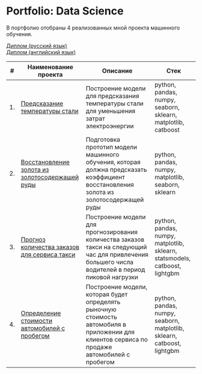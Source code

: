 # Portfolio: Data Science

В портфолио отобраны 4 реализованных мной проекта машинного обучения.

[Диплом (русский язык)](https://github.com/cenzukari/yandex_practicum_data_science_projects/blob/main/yandex_praktikum_ds_certificate_rus.pdf)     
[Диплом (английский язык)](https://github.com/cenzukari/yandex_practicum_data_science_projects/blob/main/yandex_praktikum_ds_certificate_eng.pdf)

| #    | Наименование проекта                | Описание                                                     | Стек                                                         |
| ---- | ------------------------------------------------------------ | ------------------------------------------------------------ | ------------------------------------------------------------ |
| 1.   | [Предсказание температуры стали](https://github.com/cenzukari/yandex_practicum_data_science_projects/blob/main/steel_temperature_forecast/%20steel_temperature_forecast.ipynb) | Построение модели для предсказания температуры стали для уменьшения затрат электроэнергии | python, pandas, numpy, seaborn, sklearn, matplotlib, catboost       |
| 2.   | [Восстановление золота из золотосодержащей руды](https://github.com/cenzukari/yandex_practicum_data_science_projects/blob/main/gold_recovery_prediction/gold_recovery_prediction.ipynb) | Подготовка прототип модели машинного обучения, которая должна предсказать коэффициент восстановления золота из золотосодержащей руды| python, pandas, numpy, matplotlib, seaborn, sklearn |
| 3.   | [Прогноз количества заказов для сервиса такси](https://github.com/cenzukari/yandex_practicum_data_science_projects/blob/main/taxi_order_forecasting/%20taxi_order_forecasting.ipynb) | Построение модели для прогнозирования количества заказов такси на следующий час для привлечения большего числа водителей в период пиковой нагрузки            | python, pandas, numpy, matplotlib, sklearn, statsmodels, catboost, lightgbm |
| 4.   | [Определение стоимости автомобилей с пробегом](https://github.com/cenzukari/yandex_practicum_data_science_projects/blob/main/car_cost_determination/%20car_cost_determination.ipynb) | Построение модели, которая будет определять рыночную стоимость автомобиля в приложении для клиентов сервиса по продаже автомобилей с пробегом           | python, pandas, numpy, seaborn, matplotlib, sklearn, catboost, lightgbm   |
